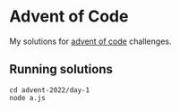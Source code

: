 # Advent of Code

My solutions for [advent of code](https://adventofcode.com/) challenges.

## Running solutions

```
cd advent-2022/day-1
node a.js
```
